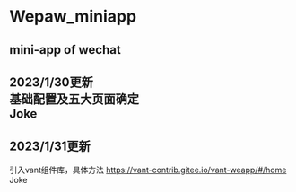 # Wepaw_miniapp
mini-app of wechat
---
2023/1/30更新  
基础配置及五大页面确定  
Joke
---
## 2023/1/31更新
引入vant组件库，具体方法 https://vant-contrib.gitee.io/vant-weapp/#/home  
Joke  


